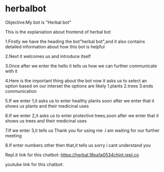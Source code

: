 # herbalbot
Objective:My bot is "Herbal bot"

This is the explaniation about frontend of herbal bot

1.Firstly we have the heading the bot"herbal bot",and it also contains detailed information about how this bot is helpful

2.Next it welcomes us and introduce itself 

3.Once after we enter the hello it tells us how we can further communicate with it

4.Here is the important thing about the bot now it asks us to select an option based on our interset the options are likely 1.plants 2.trees 3.ends communication

5.If we enter 1,it asks us to enter healthy plants soon after we enter that it shows us plants and their medicinal uses

6.If we enter 2,it asks us to enter protective trees,soon after we enter that it shows us trees and their medicinal uses

7.If we enter 3,it tells us Thank you for using me .I am waiting for our further meeting

8.If enter numbers other then that,it tells us sorry i cant understand you

Repl.it link for this chatbot:
https://herbal.18pa1a0534chint.repl.co

youtube link for this chatbot:
